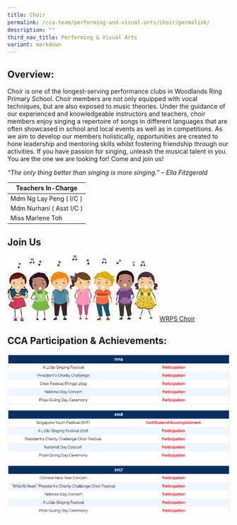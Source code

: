 ```yaml
---
title: Choir
permalink: /cca-team/performing-and-visual-arts/choir/permalink/
description: ""
third_nav_title: Performing & Visual Arts
variant: markdown
---
```

Overview:
---------

Choir is one of the longest-serving performance clubs in Woodlands Ring Primary School. Choir members are not only equipped with vocal techniques, but are also exposed to music theories. Under the guidance of our experienced and knowledgeable instructors and teachers, choir members enjoy singing a repertoire of songs in different languages that are often showcased in school and local events as well as in competitions. As we aim to develop our members holistically, opportunities are created to hone leadership and mentoring skills whilst fostering friendship through our activities. If you have passion for singing, unleash the musical talent in you. You are the one we are looking for! Come and join us!

  

_“The only thing better than singing is more singing.” – Ella Fitzgerald_



| Teachers In-Charge |
| --- |
| Mdm Ng Lay Peng ( I/C ) |
| Mdm Nurhani ( Asst I/C ) |
| Miss Marlene Toh |

Join Us
-------
![](/images/CCA%20Sports/choirwrps.png)
[WRPS Choir](https://www.youtube.com/watch?v=eYHIh15JmWw)



CCA Participation & Achievements:
-----------------------------
![](/images/choir1.png)